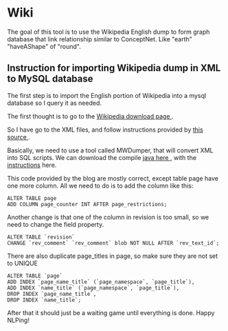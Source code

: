# Wiki

The goal of this tool is to use the Wikipedia English dump to form graph
database that link relationship similar to ConceptNet. Like "earth" "haveAShape"
of "round". 

## Instruction for importing Wikipedia dump in XML to MySQL database
The first step is to import the English portion of Wikipedia into a mysql 
database so I query it as needed.

The first thought is to go to the [Wikipedia download page
](https://en.wikipedia.org/wiki/Wikipedia:Database_download).

So I have go to the XML files, and follow instructions provided by [this source
](https://stackoverflow.com/questions/40384864/importing-wikipedia-dump-to-mysql).

Basically, we need to use a tool called MWDumper, that will convert XML into 
SQL scripts. We can download the compile [java here
](https://github.com/bcollier/mwdumper/blob/master/build/mwdumper.jar), with 
the [instructions](https://www.mediawiki.org/wiki/Manual:MWDumper) here.

This code provided by the blog are mostly correct, except table page have one 
more column. All we need to do is to add the column like this:
```
ALTER TABLE page
ADD COLUMN page_counter INT AFTER page_restrictions;
```
Another change is that one of the column in revision is too small, so we need 
to change the field property.
```
ALTER TABLE `revision`
CHANGE `rev_comment` `rev_comment` blob NOT NULL AFTER `rev_text_id`;
```
There are also duplicate page_titles in page, so make sure they are not set to UNIQUE
```
ALTER TABLE `page`
ADD INDEX `page_name_title` (`page_namespace`, `page_title`),
ADD INDEX `name_title` (`page_namespace`, `page_title`),
DROP INDEX `page_name_title`,
DROP INDEX `name_title`;
```
After that it should just be a waiting game until everything is done. Happy NLPing!